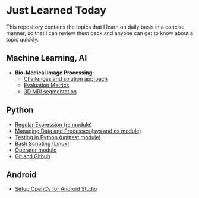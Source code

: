 # Just Learned Today
This repository contains the topics that I learn on daily basis in a concise manner, so that I can review them back and anyone can get to know about a topic quickly.

## Machine Learning, AI
- **Bio-Medical Image Processing:** 
   - [Challenges and solution approach](Machine%20Learning%20and%20AI/Bio%20Medical%20Image%20Processing.md)
   - [Evaluation Metrics](Machine%20Learning%20and%20AI/Bio%20Medical%20Evaluation%20Metrics.md)
   - [3D MRI segmentation](Machine%20Learning%20and%20AI/Image%20Segmentation%20on%20MRI%20Images.md)
   
   
## Python
- [Regular Expression (re module)](Python/regular_expression_re_module.md)
- [Managing Data and Processes (sys and os module)](Python/managing_data_process_sys_os_module.md)    
- [Testing in Python (unittest module)](Python/software_testing.md)  
- [Bash Scripting (Linux)](Python/bash_scripting_bash_language.md)
- [Operator module](Python/operator.md)
- [Git and Github](Python/git_github.md)

  
## Android  
- [Setup OpenCv for Android Studio](Android%20/setup_opencv_android.md)  